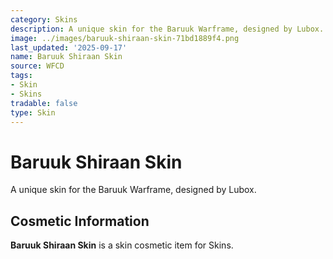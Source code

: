 ```yaml
---
category: Skins
description: A unique skin for the Baruuk Warframe, designed by Lubox.
image: ../images/baruuk-shiraan-skin-71bd1889f4.png
last_updated: '2025-09-17'
name: Baruuk Shiraan Skin
source: WFCD
tags:
- Skin
- Skins
tradable: false
type: Skin
---
```


# Baruuk Shiraan Skin

A unique skin for the Baruuk Warframe, designed by Lubox.

## Cosmetic Information

**Baruuk Shiraan Skin** is a skin cosmetic item for Skins.

